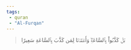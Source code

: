 ```yaml
---
tags: 
 - quran 
 - "Al-Furqan"
---
```


> بَلۡ كَذَّبُواْ بِٱلسَّاعَةِۖ وَأَعۡتَدۡنَا لِمَن كَذَّبَ بِٱلسَّاعَةِ سَعِيرًا
